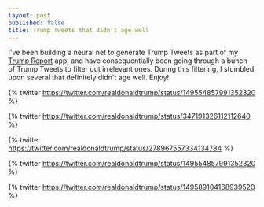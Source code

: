 ```yaml
---
layout: post
published: false
title: Trump Tweets that didn't age well
---
```

I've been building a neural net to generate Trump Tweets as part of my [Trump Report](https://tr.david-merrick.com/) app, and have consequentially been going through a bunch of Trump Tweets to filter out irrelevant ones. During this filtering, I stumbled upon several that definitely didn't age well. Enjoy!

{% twitter https://twitter.com/realdonaldtrump/status/149554857991352320 %}

{% twitter https://twitter.com/realdonaldtrump/status/347191326112112640 %}

{% twitter https://twitter.com/realdonaldtrump/status/278967557334134784 %}

{% twitter https://twitter.com/realdonaldtrump/status/149554857991352320 %}

{% twitter https://twitter.com/realdonaldtrump/status/149589104168939520 %}
